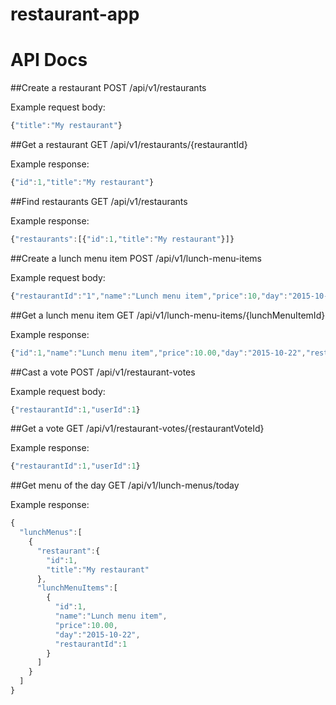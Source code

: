 # restaurant-app

# API Docs

##Create a restaurant
POST /api/v1/restaurants

Example request body:
```javascript
{"title":"My restaurant"}
```

##Get a restaurant
GET /api/v1/restaurants/{restaurantId}

Example response:
```javascript
{"id":1,"title":"My restaurant"}
```

##Find restaurants
GET /api/v1/restaurants

Example response:
```javascript
{"restaurants":[{"id":1,"title":"My restaurant"}]}
```

##Create a lunch menu item
POST /api/v1/lunch-menu-items

Example request body:
```javascript
{"restaurantId":"1","name":"Lunch menu item","price":10,"day":"2015-10-22T23:56:10+03:00"}
```

##Get a lunch menu item
GET /api/v1/lunch-menu-items/{lunchMenuItemId}

Example response:
```javascript
{"id":1,"name":"Lunch menu item","price":10.00,"day":"2015-10-22","restaurantId":1}
```

##Cast a vote
POST /api/v1/restaurant-votes

Example request body:
```javascript
{"restaurantId":1,"userId":1}
```

##Get a vote
GET /api/v1/restaurant-votes/{restaurantVoteId}

Example response:
```javascript
{"restaurantId":1,"userId":1}
```

##Get menu of the day
GET /api/v1/lunch-menus/today

Example response:
```javascript
{
  "lunchMenus":[
    {
      "restaurant":{
        "id":1,
        "title":"My restaurant"
      },
      "lunchMenuItems":[
        {
          "id":1,
          "name":"Lunch menu item",
          "price":10.00,
          "day":"2015-10-22",
          "restaurantId":1
        }
      ]
    }
  ]
}
```
